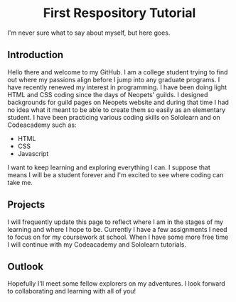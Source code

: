 <html>
<head>
  <h1 align="center">First Respository Tutorial</h1>
</head>
<body>
  <p>I'm never sure what to say about myself, but here goes.</p>
  <h2>Introduction</h2>
  <p>Hello there and welcome to my GitHub. I am a college student trying to find out where my passions align before I jump into any graduate programs. I have recently renewed my interest in programming. I have been doing light HTML and CSS coding since the days of Neopets' guilds. I designed backgrounds for guild pages on Neopets website and during that time I had no idea what it meant to be able to create them so easily as an elementary student. I have been practicing various coding skills on Sololearn and on Codeacademy such as:
<ul><li>HTML</li> <li>CSS</li> <li>Javascript</li></ul></p>
<p>I want to keep learning and exploring everything I can. I suppose that means I will be a student forever and I'm excited to see where coding can take me.</p>
  <h2>Projects</h2>
  <p>I will frequently update this page to reflect where I am in the stages of my learning and where I hope to be. Currently I have a few assignments I need to focus on for my coursework at school. When I have some more free time I will continue with my Codeacademy and Sololearn tutorials.</p>
  <h2>Outlook</h2>
<p>Hopefully I'll meet some fellow explorers on my adventures. I look forward to collaborating and learning with all of you!</p></body>
</html>
